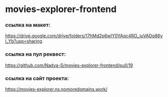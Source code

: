 # movies-explorer-frontend

### ссылка на макет:
https://drive.google.com/drive/folders/17hMd2p6wIY0YAqc4RO_juVADq86yl_Yb?usp=sharing

### ссылка на пул реквест:
https://github.com/Nadya-S/movies-explorer-frontend/pull/19

### ссылка на сайт проекта: 
https://movies-explorer.ns.nomoredomains.work/
